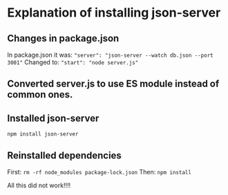 # Explanation of installing json-server

## Changes in package.json

In package.json it was:
`"server": "json-server --watch db.json --port 3001"`
Changed to:
`"start": "node server.js"`

## Converted server.js to use ES module instead of common ones.

## Installed json-server

`npm install json-server`

## Reinstalled dependencies

First:
`rm -rf node_modules package-lock.json`
Then:
`npm install`

All this did not work!!!!
